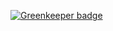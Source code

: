 

[![Greenkeeper badge](https://badges.greenkeeper.io/julianjensen/cfg-wip.svg)](https://greenkeeper.io/)
